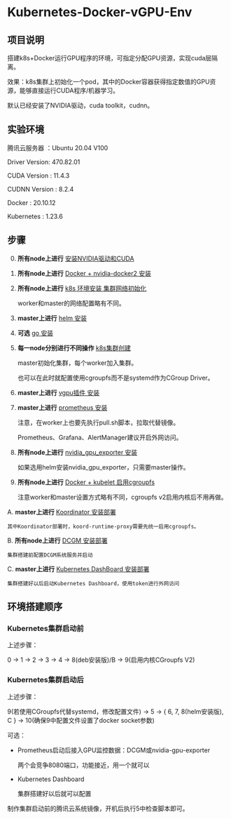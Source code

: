 # Kubernetes-Docker-vGPU-Env
## 项目说明

搭建k8s+Docker运行GPU程序的环境，可指定分配GPU资源，实现cuda层隔离。

效果：k8s集群上初始化一个pod，其中的Docker容器获得指定数值的GPU资源，能够直接运行CUDA程序/机器学习。

默认已经安装了NVIDIA驱动，cuda toolkit，cudnn。

## 实验环境

腾讯云服务器   ：Ubuntu 20.04 V100

Driver Version: 470.82.01

CUDA Version  : 11.4.3

CUDNN Version : 8.2.4

Docker        : 20.10.12

Kubernetes    : 1.23.6

## 步骤

0. **所有node上进行** [安装NVIDIA驱动和CUDA](https://github.com/kssamwang/Kubernetes-Docker-vGPU-Env/tree/main/0-cuda)
1. **所有node上进行** [Docker + nvidia-docker2 安装](https://github.com/kssamwang/Kubernetes-Docker-vGPU-Env/tree/main/1-docker-install)

2. **所有node上进行** [k8s 环境安装 集群网络初始化](https://github.com/kssamwang/Kubernetes-Docker-vGPU-Env/tree/main/2-k8s-install)

    worker和master的网络配置略有不同。

3. **master上进行** [helm 安装](https://github.com/kssamwang/Kubernetes-Docker-vGPU-Env/tree/main/3-helm-install)

4. **可选** [go 安装](https://github.com/kssamwang/Kubernetes-Docker-vGPU-Env/tree/main/4-go-install)

5. **每一node分别进行不同操作** [k8s集群创建](https://github.com/kssamwang/Kubernetes-Docker-vGPU-Env/tree/main/5-cluster-establish)
    
    master初始化集群，每个worker加入集群。
    
    也可以在此时就配置使用cgroupfs而不是systemd作为CGroup Driver。

6. **master上进行** [vgpu插件 安装](https://github.com/kssamwang/Kubernetes-Docker-vGPU-Env/tree/main/6-4paradigm-vgpu-scheduler)

7. **master上进行** [prometheus 安装](https://github.com/kssamwang/Kubernetes-Docker-vGPU-Env/tree/main/7-prometheus)

    注意，在worker上也要先执行pull.sh脚本，拉取代替镜像。
    
    Prometheus、Grafana、AlertManager建议开启外网访问。

8. **所有node上进行** [nvidia_gpu_exporter 安装](https://github.com/kssamwang/Kubernetes-Docker-vGPU-Env/tree/main/8-nvidia_gpu_exporter)

    如果选用helm安装nvidia_gpu_exporter，只需要master操作。

9. **所有node上进行** [Docker + kubelet 启用cgroupfs](https://github.com/kssamwang/Kubernetes-Docker-vGPU-Env/tree/main/9-cgroupfs)
    
    注意worker和master设置方式略有不同，cgroupfs v2启用内核后不用再做。
   
A. **master上进行** [Koordinator 安装部署](https://github.com/kssamwang/Kubernetes-Docker-vGPU-Env/tree/main/A-koordinator)

    其中Koordinator部署时，koord-runtime-proxy需要先统一启用cgroupfs。

B. **所有node上进行** [DCGM 安装部署](https://github.com/kssamwang/Kubernetes-Docker-vGPU-Env/tree/main/B-DCGM)

    集群搭建前配置DCGM系统服务并启动

C. **master上进行** [Kubernetes DashBoard 安装部署](https://github.com/kssamwang/Kubernetes-Docker-vGPU-Env/tree/main/C-DashBoard)
    
    集群搭建好以后启动Kubernetes Dashboard，使用token进行外网访问

## 环境搭建顺序

### Kubernetes集群启动前

上述步骤：

0 -> 1 -> 2 -> 3 -> 4 -> 8(deb安装版)/B -> 9(启用内核CGroupfs V2)

### Kubernetes集群启动后

上述步骤：

9(若使用CGroupfs代替systemd，修改配置文件) -> 5 -> { 6, 7, 8(helm安装版), C } -> 10(确保9中配置文件设置了docker socket参数)

可选：

+ Prometheus启动后接入GPU监控数据：DCGM或nvidia-gpu-exporter

    两个会竞争8080端口，功能接近，用一个就可以

+ Kubernetes Dashboard

    集群搭建好以后就可以配置

制作集群启动前的腾讯云系统镜像，开机后执行5中检查脚本即可。
